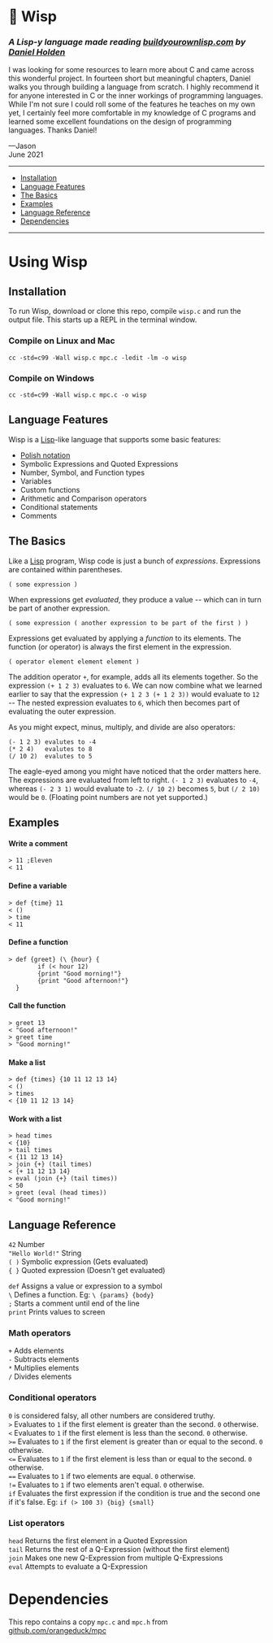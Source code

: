# 👻 Wisp
### ***A Lisp-y language made reading [buildyourownlisp.com](http://www.buildyourownlisp.com/) by [Daniel Holden](https://github.com/orangeduck)***

I was looking for some resources to learn more about C and came across this wonderful project. In fourteen short but meaningful chapters, Daniel walks you through building a language from scratch. I highly recommend it for anyone interested in C or the inner workings of programming languages. While I'm not sure I could roll some of the features he teaches on my own yet, I certainly feel more comfortable in my knowledge of C programs and learned some excellent foundations on the design of programming languages. Thanks Daniel!

—Jason  
June 2021

---

- [Installation](#installation)
- [Language Features](#language-features)
- [The Basics](#the-basics)
- [Examples](#examples)
- [Language Reference](#language-reference)
- [Dependencies](#dependencies)

---

# Using Wisp

## Installation
To run Wisp, download or clone this repo, compile `wisp.c` and run the output file. This starts up a REPL in the terminal window.

### Compile on Linux and Mac
```
cc -std=c99 -Wall wisp.c mpc.c -ledit -lm -o wisp
```
### Compile on Windows
```
cc -std=c99 -Wall wisp.c mpc.c -o wisp
```

## Language Features
Wisp is a [Lisp](https://en.wikipedia.org/wiki/Lisp_(programming_language))-like language that supports some basic features:
- [Polish notation](https://en.wikipedia.org/wiki/Polish_notation)
- Symbolic Expressions and Quoted Expressions
- Number, Symbol, and Function types
- Variables
- Custom functions
- Arithmetic and Comparison operators
- Conditional statements
- Comments

## The Basics
Like a [Lisp](https://en.wikipedia.org/wiki/Lisp_(programming_language)) program, Wisp code is just a bunch of *expressions*. Expressions are contained within parentheses.
```
( some expression )
```
When expressions get *evaluated*, they produce a value -- which can in turn be part of another expression.
```
( some expression ( another expression to be part of the first ) )
```
Expressions get evaluated by applying a *function* to its elements. The function (or operator) is always the first element in the expression.
```
( operator element element element )
```
The addition operator `+`, for example, adds all its elements together. So the expression `(+ 1 2 3)` evaluates to `6`. We can now combine what we learned earlier to say that the expression `(+ 1 2 3 (+ 1 2 3))` would evaluate to `12` -- The nested expression evaluates to `6`, which then becomes part of evaluating the outer expression.  

As you might expect, minus, multiply, and divide are also operators:
```
(- 1 2 3) evalutes to -4
(* 2 4)   evalutes to 8
(/ 10 2)  evalutes to 5
```
The eagle-eyed among you might have noticed that the order matters here. The expressions are evaluated from left to right. `(- 1 2 3)` evaluates to `-4`, whereas `(- 2 3 1)` would evaluate to `-2`. `(/ 10 2)`  becomes `5`, but `(/ 2 10)` would be `0`. (Floating point numbers are not yet supported.)

## Examples

#### Write a comment
```
> 11 ;Eleven
< 11
```

#### Define a variable
```
> def {time} 11
< ()
> time
< 11
```

#### Define a function
```
> def {greet} (\ {hour} {
        if (< hour 12)
        {print "Good morning!"}
        {print "Good afternoon!"}
  }
```

#### Call the function
```
> greet 13
< "Good afternoon!"
> greet time
> "Good morning!"
```

#### Make a list
```
> def {times} {10 11 12 13 14}
< ()
> times
< {10 11 12 13 14}
```

#### Work with a list
```
> head times
< {10}
> tail times
< {11 12 13 14}
> join {+} (tail times)
< {+ 11 12 13 14}
> eval (join {+} (tail times))
< 50
> greet (eval (head times))
< "Good morning!"
```

## Language Reference

`42` Number  
`"Hello World!"` String  
`( )` Symbolic expression (Gets evaluated)  
`{ }` Quoted expression (Doesn't get evaluated)  

`def` Assigns a value or expression to a symbol  
`\` Defines a function. Eg: `\ {params} {body}`  
`;` Starts a comment until end of the line  
`print` Prints values to screen

### Math operators
` + ` Adds elements  
` - ` Subtracts elements  
` * ` Multiplies elements  
` / ` Divides elements  

### Conditional operators
`0` is considered falsy, all other numbers are considered truthy.  
` > ` Evaluates to `1` if the first element is greater than the second. `0` otherwise.  
` < ` Evaluates to `1` if the first element is less than the second. `0` otherwise.  
`>=` Evaluates to `1` if the first element is greater than or equal to the second. `0` otherwise.  
`<=` Evaluates to `1` if the first element is less than or equal to the second. `0` otherwise.  
`==` Evaluates to `1` if two elements are equal. `0` otherwise.  
`!=` Evaluates to `1` if two elements aren't equal. `0` otherwise.  
`if` Evaluates the first expression if the condition is true and the second one if it's false. Eg: `if (> 100 3) {big} {small}`  

### List operators   
`head` Returns the first element in a Quoted Expression  
`tail` Returns the rest of a Q-Expression (without the first element)  
`join` Makes one new Q-Expression from multiple Q-Expressions  
`eval` Attempts to evaluate a Q-Expression 

# Dependencies
This repo contains a copy `mpc.c` and `mpc.h` from [github.com/orangeduck/mpc](https://github.com/orangeduck/mpc)

<!-- 
781         wenv_add_builtin(e, "list", builtin_list);
 782         wenv_add_builtin(e, "head", builtin_head);
 783         wenv_add_builtin(e, "tail", builtin_tail);
 784         wenv_add_builtin(e, "eval", builtin_eval);
 785         wenv_add_builtin(e, "join", builtin_join);
 786 
 787         /* Math functions */
 788         wenv_add_builtin(e, "+", builtin_add);
 789         wenv_add_builtin(e, "-", builtin_sub);
 790         wenv_add_builtin(e, "*", builtin_mul);
 791         wenv_add_builtin(e, "/", builtin_div);
 792 
 793         /* Comparison functions */
 794         wenv_add_builtin(e, "if", builtin_if);
 795         wenv_add_builtin(e, "==", builtin_eq);
 796         wenv_add_builtin(e, "!=", builtin_ne);
 797         wenv_add_builtin(e, ">",  builtin_gt);
 798         wenv_add_builtin(e, "<",  builtin_lt);
 799         wenv_add_builtin(e, ">=", builtin_ge);
 800         wenv_add_builtin(e, "<=", builtin_le);
 801 
 802         /* String functions */
 803         wenv_add_builtin(e, "load",  builtin_load);
 804         wenv_add_builtin(e, "error", builtin_error);
 805         wenv_add_builtin(e, "print", builtin_print);
 -->
